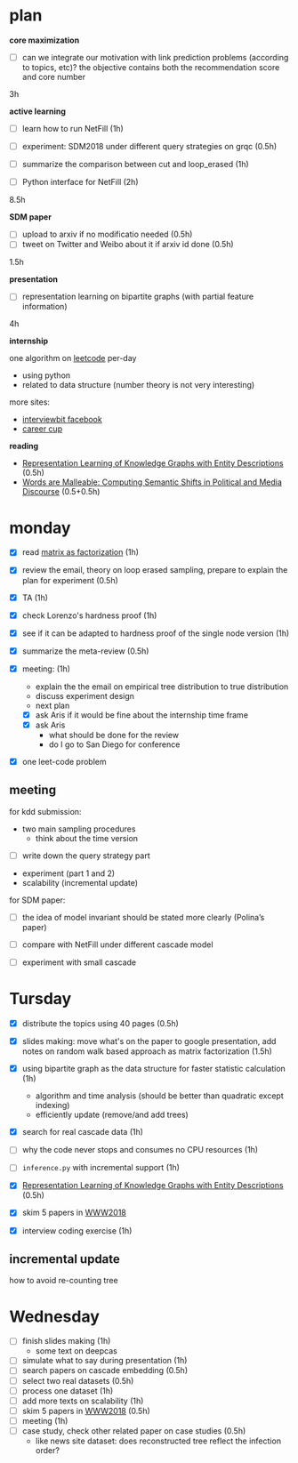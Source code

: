 # plan

**core maximization**

- [ ] can we integrate our motivation with link prediction problems (according to topics, etc)? the objective contains both the recommendation score and core number

3h

**active learning**

- [ ] learn how to run NetFill (1h)
- [ ] experiment: SDM2018 under different query strategies on grqc (0.5h)
- [ ] summarize the comparison between cut and loop_erased (1h)
- [ ] Python interface for NetFill (2h)


8.5h 

**SDM paper**

- [ ] upload to arxiv if no modificatio needed (0.5h)
- [ ] tweet on Twitter and Weibo about it if arxiv id done (0.5h)

1.5h

**presentation**

- [ ] representation learning on bipartite graphs (with partial feature information)

4h

**internship**

one algorithm on [leetcode](https://leetcode.com/problemset/all/) per-day

- using python
- related to data structure (number theory is not very interesting)

more sites:

- [interviewbit facebook](https://www.interviewbit.com/facebook-interview-questions/#questions)
- [career cup](https://careercup.com/page?pid=facebook-interview-questions)


**reading**

- [Representation Learning of Knowledge Graphs with Entity Descriptions](https://www.aaai.org/ocs/index.php/AAAI/AAAI16/paper/download/12216/12004) (0.5h)
- [Words are Malleable: Computing  Semantic Shifts in Political and  Media Discourse](https://arxiv.org/abs/1711.05603) (0.5+0.5h)

# monday

- [X] read [matrix as factorization](https://arxiv.org/pdf/1710.02971.pdf) (1h)
- [X] review the email, theory on loop erased sampling, prepare to explain the plan for experiment (0.5h)
- [X] TA (1h)
- [X] check Lorenzo's hardness proof (1h)
- [X] see if it can be adapted to hardness proof of the single node version (1h)
- [X] summarize the meta-review (0.5h)
- [X] meeting: (1h)
  - explain the the email on empirical tree distribution to true distribution
  - discuss experiment design
  - next plan
  - [X] ask Aris if it would be fine about the internship time frame
  - [X] ask Aris 
    - what should be done for the review
    - do I go to San Diego for conference
- [X] one leet-code problem


## meeting

for kdd submission:

- two main sampling procedures 
  - think about the time version
- [ ] write down the query strategy part
- experiment (part 1 and 2)
- scalability (incremental update)

for SDM paper:

- [ ] the idea of model invariant should be stated more clearly (Polina’s paper)
- [ ] compare with NetFill under different cascade model
- [ ] experiment with small cascade


# Tursday

- [X] distribute the topics using 40 pages (0.5h)
- [X] slides making: move what's on the paper to google presentation, add notes on random walk based approach as matrix factorization (1.5h)
- [X] using bipartite graph as the data structure for faster statistic calculation (1h)
  - algorithm and time analysis (should be better than quadratic except indexing)
  - efficiently update (remove/and add trees)
- [X] search for real cascade data (1h)
- [ ] why the code never stops and consumes no CPU resources (1h)
- [ ] `inference.py` with incremental support (1h)
- [X] [Representation Learning of Knowledge Graphs with Entity Descriptions](https://www.aaai.org/ocs/index.php/AAAI/AAAI16/paper/download/12216/12004) (0.5h)
- [X] skim 5 papers in [WWW2018](https://www2018.thewebconf.org/program/social-network-analysis/)
- [X] interview coding exercise (1h)


## incremental update

how to avoid re-counting tree

# Wednesday

- [ ] finish slides making (1h)
  - some text on deepcas
- [ ] simulate what to say during presentation (1h)
- [ ] search papers on cascade embedding (0.5h)
- [ ] select two real datasets (0.5h)
- [ ] process one dataset (1h)
- [ ] add more texts on scalability (1h)
- [ ] skim 5 papers in [WWW2018](https://www2018.thewebconf.org/program/social-network-analysis/) (0.5h)
- [ ] meeting (1h)
- [ ] case study, check other related paper on case studies (0.5h)
  - like news site dataset: does reconstructed tree reflect the infection order?